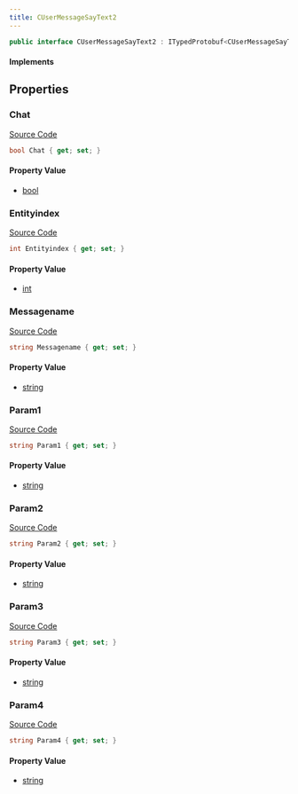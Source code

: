 ```yaml
---
title: CUserMessageSayText2
---
```


```csharp
public interface CUserMessageSayText2 : ITypedProtobuf<CUserMessageSayText2>, INativeHandle, INetMessage<CUserMessageSayText2>, IDisposable
```

#### Implements

## Properties

### Chat

[Source Code](https://github.com/swiftly-solution/swiftlys2/blob/beta/managed/src/SwiftlyS2.Generated/Protobufs/Interfaces/CUserMessageSayText2.cs#L21)

```csharp
bool Chat { get; set; }
```

#### Property Value

- [bool](https://learn.microsoft.com/dotnet/api/system.boolean)

### Entityindex

[Source Code](https://github.com/swiftly-solution/swiftlys2/blob/beta/managed/src/SwiftlyS2.Generated/Protobufs/Interfaces/CUserMessageSayText2.cs#L18)

```csharp
int Entityindex { get; set; }
```

#### Property Value

- [int](https://learn.microsoft.com/dotnet/api/system.int32)

### Messagename

[Source Code](https://github.com/swiftly-solution/swiftlys2/blob/beta/managed/src/SwiftlyS2.Generated/Protobufs/Interfaces/CUserMessageSayText2.cs#L24)

```csharp
string Messagename { get; set; }
```

#### Property Value

- [string](https://learn.microsoft.com/dotnet/api/system.string)

### Param1

[Source Code](https://github.com/swiftly-solution/swiftlys2/blob/beta/managed/src/SwiftlyS2.Generated/Protobufs/Interfaces/CUserMessageSayText2.cs#L27)

```csharp
string Param1 { get; set; }
```

#### Property Value

- [string](https://learn.microsoft.com/dotnet/api/system.string)

### Param2

[Source Code](https://github.com/swiftly-solution/swiftlys2/blob/beta/managed/src/SwiftlyS2.Generated/Protobufs/Interfaces/CUserMessageSayText2.cs#L30)

```csharp
string Param2 { get; set; }
```

#### Property Value

- [string](https://learn.microsoft.com/dotnet/api/system.string)

### Param3

[Source Code](https://github.com/swiftly-solution/swiftlys2/blob/beta/managed/src/SwiftlyS2.Generated/Protobufs/Interfaces/CUserMessageSayText2.cs#L33)

```csharp
string Param3 { get; set; }
```

#### Property Value

- [string](https://learn.microsoft.com/dotnet/api/system.string)

### Param4

[Source Code](https://github.com/swiftly-solution/swiftlys2/blob/beta/managed/src/SwiftlyS2.Generated/Protobufs/Interfaces/CUserMessageSayText2.cs#L36)

```csharp
string Param4 { get; set; }
```

#### Property Value

- [string](https://learn.microsoft.com/dotnet/api/system.string)

